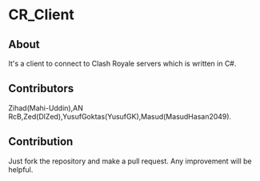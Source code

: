 # CR_Client

## About
It's a client to connect to Clash Royale servers which is written in C#.

## Contributors
Zihad(Mahi-Uddin),AN RcB,Zed(DlZed),YusufGoktas(YusufGK),Masud(MasudHasan2049).

## Contribution
Just fork the repository and make a pull request. Any improvement will be helpful.
